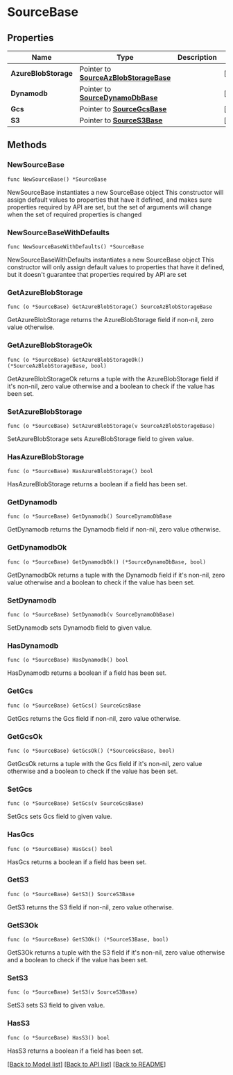 # SourceBase

## Properties

Name | Type | Description | Notes
------------ | ------------- | ------------- | -------------
**AzureBlobStorage** | Pointer to [**SourceAzBlobStorageBase**](SourceAzBlobStorageBase.md) |  | [optional] 
**Dynamodb** | Pointer to [**SourceDynamoDbBase**](SourceDynamoDbBase.md) |  | [optional] 
**Gcs** | Pointer to [**SourceGcsBase**](SourceGcsBase.md) |  | [optional] 
**S3** | Pointer to [**SourceS3Base**](SourceS3Base.md) |  | [optional] 

## Methods

### NewSourceBase

`func NewSourceBase() *SourceBase`

NewSourceBase instantiates a new SourceBase object
This constructor will assign default values to properties that have it defined,
and makes sure properties required by API are set, but the set of arguments
will change when the set of required properties is changed

### NewSourceBaseWithDefaults

`func NewSourceBaseWithDefaults() *SourceBase`

NewSourceBaseWithDefaults instantiates a new SourceBase object
This constructor will only assign default values to properties that have it defined,
but it doesn't guarantee that properties required by API are set

### GetAzureBlobStorage

`func (o *SourceBase) GetAzureBlobStorage() SourceAzBlobStorageBase`

GetAzureBlobStorage returns the AzureBlobStorage field if non-nil, zero value otherwise.

### GetAzureBlobStorageOk

`func (o *SourceBase) GetAzureBlobStorageOk() (*SourceAzBlobStorageBase, bool)`

GetAzureBlobStorageOk returns a tuple with the AzureBlobStorage field if it's non-nil, zero value otherwise
and a boolean to check if the value has been set.

### SetAzureBlobStorage

`func (o *SourceBase) SetAzureBlobStorage(v SourceAzBlobStorageBase)`

SetAzureBlobStorage sets AzureBlobStorage field to given value.

### HasAzureBlobStorage

`func (o *SourceBase) HasAzureBlobStorage() bool`

HasAzureBlobStorage returns a boolean if a field has been set.

### GetDynamodb

`func (o *SourceBase) GetDynamodb() SourceDynamoDbBase`

GetDynamodb returns the Dynamodb field if non-nil, zero value otherwise.

### GetDynamodbOk

`func (o *SourceBase) GetDynamodbOk() (*SourceDynamoDbBase, bool)`

GetDynamodbOk returns a tuple with the Dynamodb field if it's non-nil, zero value otherwise
and a boolean to check if the value has been set.

### SetDynamodb

`func (o *SourceBase) SetDynamodb(v SourceDynamoDbBase)`

SetDynamodb sets Dynamodb field to given value.

### HasDynamodb

`func (o *SourceBase) HasDynamodb() bool`

HasDynamodb returns a boolean if a field has been set.

### GetGcs

`func (o *SourceBase) GetGcs() SourceGcsBase`

GetGcs returns the Gcs field if non-nil, zero value otherwise.

### GetGcsOk

`func (o *SourceBase) GetGcsOk() (*SourceGcsBase, bool)`

GetGcsOk returns a tuple with the Gcs field if it's non-nil, zero value otherwise
and a boolean to check if the value has been set.

### SetGcs

`func (o *SourceBase) SetGcs(v SourceGcsBase)`

SetGcs sets Gcs field to given value.

### HasGcs

`func (o *SourceBase) HasGcs() bool`

HasGcs returns a boolean if a field has been set.

### GetS3

`func (o *SourceBase) GetS3() SourceS3Base`

GetS3 returns the S3 field if non-nil, zero value otherwise.

### GetS3Ok

`func (o *SourceBase) GetS3Ok() (*SourceS3Base, bool)`

GetS3Ok returns a tuple with the S3 field if it's non-nil, zero value otherwise
and a boolean to check if the value has been set.

### SetS3

`func (o *SourceBase) SetS3(v SourceS3Base)`

SetS3 sets S3 field to given value.

### HasS3

`func (o *SourceBase) HasS3() bool`

HasS3 returns a boolean if a field has been set.


[[Back to Model list]](../README.md#documentation-for-models) [[Back to API list]](../README.md#documentation-for-api-endpoints) [[Back to README]](../README.md)


